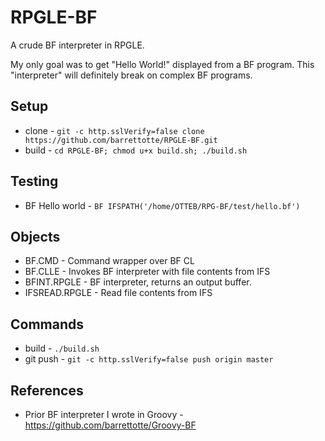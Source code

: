 # RPGLE-BF
A crude BF interpreter in RPGLE.

My only goal was to get "Hello World!" displayed from a BF program. This "interpreter" will definitely break on complex BF programs.


## Setup
* clone - ```git -c http.sslVerify=false clone https://github.com/barrettotte/RPGLE-BF.git```
* build - ```cd RPGLE-BF; chmod u+x build.sh; ./build.sh```


## Testing
* BF Hello world - ```BF IFSPATH('/home/OTTEB/RPG-BF/test/hello.bf')```


## Objects
* BF.CMD - Command wrapper over BF CL
* BF.CLLE - Invokes BF interpreter with file contents from IFS
* BFINT.RPGLE - BF interpreter, returns an output buffer.
* IFSREAD.RPGLE - Read file contents from IFS


## Commands
* build - ```./build.sh```
* git push - ```git -c http.sslVerify=false push origin master```


## References
* Prior BF interpreter I wrote in Groovy - https://github.com/barrettotte/Groovy-BF
